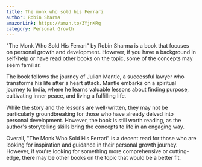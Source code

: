 ```yaml
---
title: The monk who sold his Ferrari
author: Robin Sharma
amazonLink: https://amzn.to/3YjnKRq
category: Personal Growth
---
```

"The Monk Who Sold His Ferrari" by Robin Sharma is a book that focuses on personal growth and development. However, if you have a background in self-help or have read other books on the topic, some of the concepts may seem familiar.

The book follows the journey of Julian Mantle, a successful lawyer who transforms his life after a heart attack. Mantle embarks on a spiritual journey to India, where he learns valuable lessons about finding purpose, cultivating inner peace, and living a fulfilling life.

While the story and the lessons are well-written, they may not be particularly groundbreaking for those who have already delved into personal development. However, the book is still worth reading, as the author's storytelling skills bring the concepts to life in an engaging way.

Overall, "The Monk Who Sold His Ferrari" is a decent read for those who are looking for inspiration and guidance in their personal growth journey. However, if you're looking for something more comprehensive or cutting-edge, there may be other books on the topic that would be a better fit.